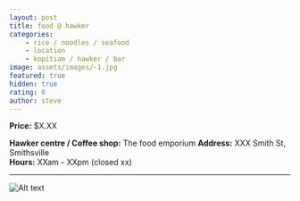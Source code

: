 ```yaml
---
layout: post
title: food @ hawker
categories: 
    - rice / noodles / seafood
    - location
    - kopitiam / hawker / bar
image: assets/images/-1.jpg
featured: true
hidden: true
rating: 0
author: steve
---
```



**Price:** $X.XX  

**Hawker centre / Coffee shop:** The food emporium
**Address:** XXX Smith St, Smithsville  
**Hours:** XXam - XXpm (closed xx)  

***  

![Alt text](/assets/images/image.jpg "alt text")
